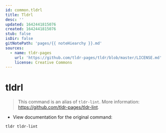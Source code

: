 ```yaml
---
id: common.tldrl
title: Tldrl
desc: ''
updated: 1642441815076
created: 1642441815076
stub: false
isDir: false
gitNotePath: 'pages/{{ noteHiearchy }}.md'
sources:
  - name: tldr-pages
    url: 'https://github.com/tldr-pages/tldr/blob/master/LICENSE.md'
    license: Creative Commons
---
```

# tldrl

> This command is an alias of `tldr-lint`.
> More information: <https://github.com/tldr-pages/tldr-lint>.

- View documentation for the original command:

`tldr tldr-lint`

